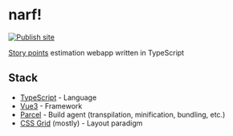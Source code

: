 # narf!

[![Publish site](https://github.com/haliphax/narf/actions/workflows/publish-site.yml/badge.svg?branch=master)](https://haliphax.github.io/narf/)

[Story points] estimation webapp written in TypeScript

## Stack

- [TypeScript] - Language
- [Vue3] - Framework
- [Parcel] - Build agent (transpilation, minification, bundling, etc.)
- [CSS Grid] (mostly) - Layout paradigm


[Story points]: https://www.scrum.org/resources/blog/why-do-we-use-story-points-estimating
[TypeScript]: https://typescriptlang.org
[Vue3]: https://vuejs.org
[Parcel]: https://parceljs.org
[CSS Grid]: https://developer.mozilla.org/en-US/docs/Web/CSS/CSS_Grid_Layout
